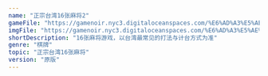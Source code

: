 ```yaml
---
name: "正宗台湾16张麻将2"
gameFile: "https://gamenoir.nyc3.digitaloceanspaces.com/%E6%AD%A3%E5%AE%97%E5%8F%B0%E6%B9%BE16%E5%BC%A0%E9%BA%BB%E5%B0%862/mj2.zip"
imgFile: "https://gamenoir.nyc3.digitaloceanspaces.com/%E6%AD%A3%E5%AE%97%E5%8F%B0%E6%B9%BE16%E5%BC%A0%E9%BA%BB%E5%B0%862/original.jpg"
shortDescription: "16张麻将游戏，以台湾最常见的打法与计台方式为准"
genre: "棋牌"
topic: "正宗台湾16张麻将"
version: "原版"
---
```

